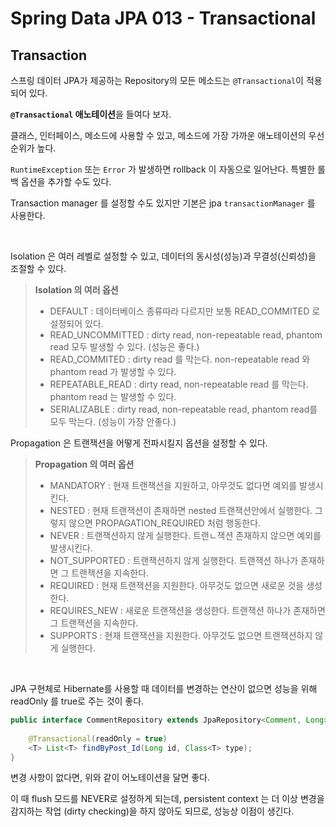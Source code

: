 # Spring Data JPA 013 - Transactional



## Transaction





스프링 데이터 JPA가 제공하는 Repository의 모든 메소드는 `@Transactional`이 적용되어 있다.

**`@Transactional` 애노테이션**을 들여다 보자. 

클래스, 인터페이스, 메소드에 사용할 수 있고, 메소드에 가장 가까운 애노테이션의 우선순위가 높다.

`RuntimeException` 또는 `Error` 가 발생하면 rollback 이 자동으로 일어난다. 특별한 롤백 옵션을 추가할 수도 있다.

Transaction manager 를 설정할 수도 있지만 기본은 jpa `transactionManager` 를 사용한다.

<br />



Isolation 은 여러 레벨로 설정할 수 있고, 데이터의 동시성(성능)과 무결성(신뢰성)을 조절할 수 있다.

> **Isolation 의 여러 옵션**
>
> * DEFAULT : 데이터베이스 종류따라 다르지만 보통 READ_COMMITED 로 설정되어 있다.
> * READ_UNCOMMITTED : dirty read, non-repeatable read, phantom read 모두 발생할 수 있다. (성능은 좋다.)
> * READ_COMMITED : dirty read 를 막는다. non-repeatable read 와 phantom read 가 발생할 수 있다. 
> * REPEATABLE_READ : dirty read, non-repeatable read 를 막는다. phantom read 는 발생할 수 있다.
> * SERIALIZABLE : dirty read, non-repeatable read, phantom read를 모두 막는다. (성능이 가장 안좋다.)



Propagation 은 트랜잭션을 어떻게 전파시킬지 옵션을 설정할 수 있다.

> **Propagation 의 여러 옵션**
>
> * MANDATORY : 현재 트랜잭션을 지원하고, 아무것도 없다면 예외를 발생시킨다.
> * NESTED : 현재 트랜잭션이 존재하면 nested 트랜잭션안에서 실행한다. 그렇지 않으면 PROPAGATION_REQUIRED 처럼 행동한다.
> * NEVER : 트랜잭션하지 않게 실행한다. 트랜ㄴ잭션 존재하지 않으면 예외를 발생시킨다.
> * NOT_SUPPORTED : 트랜잭션하지 않게 실행한다. 트랜잭션 하나가 존재하면 그 트랜잭션을 지속한다.
> * REQUIRED : 현재 트랜잭션을 지원한다. 아무것도 없으면 새로운 것을 생성한다.
> * REQUIRES_NEW : 새로운 트랜잭션을 생성한다. 트랜잭션 하나가 존재하면 그 트랜잭션을 지속한다.
> * SUPPORTS : 현재 트랜잭션을 지원한다. 아무것도 없으면 트랜잭션하지 않게 실행한다.



<br />

JPA 구현체로 Hibernate를 사용할 때 데이터를 변경하는 연산이 없으면 성능을 위해 readOnly 를 true로 주는 것이 좋다.

```java
public interface CommentRepository extends JpaRepository<Comment, Long> {
  
    @Transactional(readOnly = true)
    <T> List<T> findByPost_Id(Long id, Class<T> type);
}
```

변경 사항이 없다면, 위와 같이 어노테이션을 달면 좋다.

이 때 flush 모드를 NEVER로 설정하게 되는데, persistent context 는 더 이상 변경을 감지하는 작업 (dirty checking)을 하지 않아도 되므로, 성능상 이점이 생긴다.

